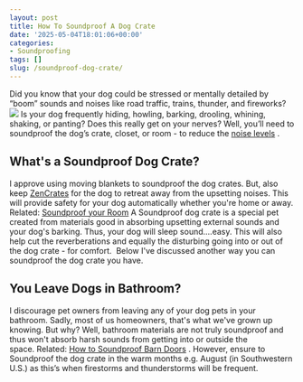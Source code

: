 ```yaml
---
layout: post
title: How To Soundproof A Dog Crate
date: '2025-05-04T18:01:06+00:00'
categories:
- Soundproofing
tags: []
slug: /soundproof-dog-crate/
---
```


Did you know that your dog could be stressed or mentally detailed by “boom” sounds and noises like road traffic, trains, thunder, and fireworks?
![](/assets/img/12/Pest-Control.jpg)
Is your dog frequently hiding, howling, barking, drooling, whining, shaking, or panting?
Does this really get on your nerves? Well, you’ll need to soundproof the dog’s crate, closet, or room - to reduce the
[noise levels](https://ehs.yale.edu/sites/default/files/files/decibel-level-chart.pdf)
.
## What's a Soundproof Dog Crate?
I approve using moving blankets to soundproof the dog crates. But, also keep
[ZenCrates](https://www.amazon.com/dp/B077GZ5Z8H/?tag=p-policy-20)
for the dog to retreat away from the upsetting noises.
This will provide safety for your dog automatically whether you're home or away. Related:
[Soundproof your Room](https://pestpolicy.com/how-to-soundproof-a-room-cheaply/)
A Soundproof dog crate is a special pet created from materials good in absorbing upsetting external sounds and your dog's barking. Thus, your dog will sleep sound....easy.
This will also help cut the reverberations and equally the disturbing going into or out of the dog crate - for comfort.  Below I've discussed another way you can soundproof the dog crate you have.
## You Leave Dogs in Bathroom?
I discourage pet owners from leaving any of your dog pets in your bathroom. Sadly, most of us homeowners, that's what we've grown up knowing.
But why? Well, bathroom materials are not truly soundproof and thus won't absorb harsh sounds from getting into or outside the space. Related:
[How to Soundproof Barn Doors](https://pestpolicy.com/soundproof-barn-doors/)
.
However, ensure to Soundproof the dog crate in the warm months e.g. August (in Southwestern U.S.) as this’s when firestorms and thunderstorms will be frequent.
